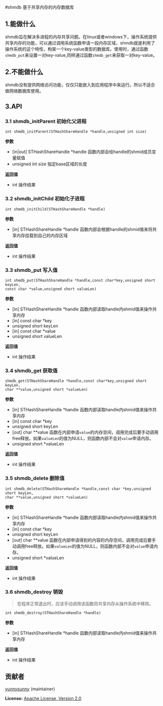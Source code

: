 #shmdb 
基于共享内存的内存数据库

## 1.能做什么
shmdb旨在解决多进程的内存共享问题。在linux或者windows下，操作系统提供共享内存的功能，可以通过调用系统函数申请一段内存区域，shmdb就是利用了操作系统的这个特性，构架一个key-value类型的数据库。使用时，通过函数`shmdb_put`来设置一对key-value,同样通过函数`shmdb_get`来获取一对key-value。

## 2.不能做什么
shmdb没有提供网络访问功能，仅仅只能嵌入到应用程序中来运行。所以不适合做网络数据库使用。

## 3.API

### 3.1 shmdb_initParent 初始化父进程

	int shmdb_initParent(STHashShareHandle *handle,unsigned int size)

**参数**

- [in|out] STHashShareHandle *handle 函数内部会给handle的shmid成员变量赋值
- unsigned int size 指定base区域的长度  

**返回值**	

- int 操作结果

### 3.2 shmdb_initChild 初始化子进程

	int shmdb_initChild(STHashShareHandle *handle)	
**参数** 
   
- [in] STHashShareHandle *handle 函数内部会根据handle的shmid值来将共享内存挂载到自己的内存区域  
 
**返回值**	

- int 操作结果

### 3.3 shmdb_put 写入值

	int shmdb_put(STHashShareHandle *handle,const char*key,unsigned short keyLen,
	const char *value,unsigned short valueLen)

**参数** 
   
- [in] STHashShareHandle *handle 函数内部读取handle内shmid值来操作共享内存  
- [in] const char *key   
- unsigned short keyLen   
- [in] const char *value   
- unsigned short valueLen   

**返回值**	

- int 操作结果

### 3.4 shmdb_get 获取值

	shmdb_get(STHashShareHandle *handle,const char*key,unsigned short keyLen,
	char **value,unsigned short *valueLen)

**参数** 
   
- [in] STHashShareHandle *handle 函数内部读取handle内shmid值来操作共享内存  
- [in] const char *key   
- unsigned short keyLen   
- [out]  char **value 函数在内部申请`value`的内存空间，调用完成后要手动调用free释放。如果`valueLen`的值为NULL，则函数内部不会对`value`申请内存。                          
- unsigned short *valueLen 

**返回值**	

- int 操作结果

### 3.5 shmdb_delete 删除值

	int shmdb_delete(STHashShareHandle *handle,const char *key,unsigned short keyLen,
	char **value,unsigned short *valueLen) 

**参数** 
   
- [in] STHashShareHandle *handle 函数内部读取handle内shmid值来操作共享内存  
- [in] const char *key   
- unsigned short keyLen   
- [out]  char **value 函数在内部申请得到的内容的内存空间，调用完成后要手动调用free释放。如果`valueLen`的值为NULL，则函数内部不会对`value`申请内存。                          
- unsigned short *valueLen 

**返回值**	

- int 操作结果

### 3.6 shmdb_destroy 销毁
> 在程序正常退出时，应该手动调用该函数将共享内存从操作系统中移除。

	int shmdb_destroy(STHashShareHandle *handle)

**参数** 
   
- [in] STHashShareHandle *handle 函数内部读取handle内shmid值来操作共享内存  


**返回值**	

- int 操作结果

## 贡献者
[yunnysunny](https://github.com/yunnysunny) (maintainer)

**License:** [Apache License, Version 2.0](http://www.apache.org/licenses/LICENSE-2.0.html)
	

